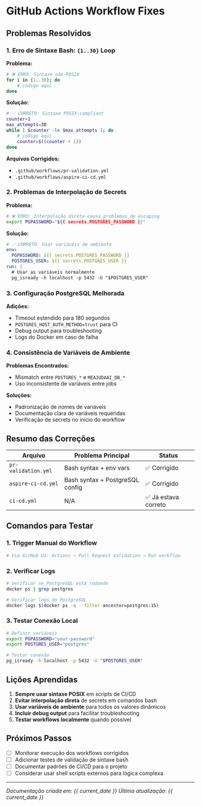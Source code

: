 # GitHub Actions Workflow Fixes

## Problemas Resolvidos

### 1. Erro de Sintaxe Bash: `{1..30}` Loop

**Problema:**
```bash
# ❌ ERRO: Sintaxe não-POSIX
for i in {1..30}; do
    # código aqui
done
```

**Solução:**
```bash
# ✅ CORRETO: Sintaxe POSIX-compliant
counter=1
max_attempts=30
while [ $counter -le $max_attempts ]; do
    # código aqui
    counter=$((counter + 1))
done
```

**Arquivos Corrigidos:**
- `.github/workflows/pr-validation.yml`
- `.github/workflows/aspire-ci-cd.yml`

### 2. Problemas de Interpolação de Secrets

**Problema:**
```bash
# ❌ ERRO: Interpolação direta causa problemas de escaping
export PGPASSWORD="${{ secrets.POSTGRES_PASSWORD }}"
```

**Solução:**
```yaml
# ✅ CORRETO: Usar variáveis de ambiente
env:
  PGPASSWORD: ${{ secrets.POSTGRES_PASSWORD }}
  POSTGRES_USER: ${{ secrets.POSTGRES_USER }}
run: |
  # Usar as variáveis normalmente
  pg_isready -h localhost -p 5432 -U "$POSTGRES_USER"
```

### 3. Configuração PostgreSQL Melhorada

**Adições:**
- Timeout estendido para 180 segundos
- `POSTGRES_HOST_AUTH_METHOD=trust` para CI
- Debug output para troubleshooting
- Logs do Docker em caso de falha

### 4. Consistência de Variáveis de Ambiente

**Problemas Encontrados:**
- Mismatch entre `POSTGRES_*` e `MEAJUDAAI_DB_*`
- Uso inconsistente de variáveis entre jobs

**Soluções:**
- Padronização de nomes de variáveis
- Documentação clara de variáveis requeridas
- Verificação de secrets no início do workflow

## Resumo das Correções

| Arquivo | Problema Principal | Status |
|---------|-------------------|---------|
| `pr-validation.yml` | Bash syntax + env vars | ✅ Corrigido |
| `aspire-ci-cd.yml` | Bash syntax + PostgreSQL config | ✅ Corrigido |
| `ci-cd.yml` | N/A | ✅ Já estava correto |

## Comandos para Testar

### 1. Trigger Manual do Workflow
```bash
# Via GitHub UI: Actions → Pull Request Validation → Run workflow
```

### 2. Verificar Logs
```bash
# Verificar se PostgreSQL está rodando
docker ps | grep postgres

# Verificar logs do PostgreSQL
docker logs $(docker ps -q --filter ancestor=postgres:15)
```

### 3. Testar Conexão Local
```bash
# Definir variáveis
export PGPASSWORD="your-password"
export POSTGRES_USER="postgres"

# Testar conexão
pg_isready -h localhost -p 5432 -U "$POSTGRES_USER"
```

## Lições Aprendidas

1. **Sempre usar sintaxe POSIX** em scripts de CI/CD
2. **Evitar interpolação direta** de secrets em comandos bash  
3. **Usar variáveis de ambiente** para todos os valores dinâmicos
4. **Incluir debug output** para facilitar troubleshooting
5. **Testar workflows localmente** quando possível

## Próximos Passos

- [ ] Monitorar execução dos workflows corrigidos
- [ ] Adicionar testes de validação de sintaxe bash
- [ ] Documentar padrões de CI/CD para o projeto
- [ ] Considerar usar shell scripts externos para lógica complexa

---
*Documentação criada em: {{ current_date }}*
*Última atualização: {{ current_date }}*